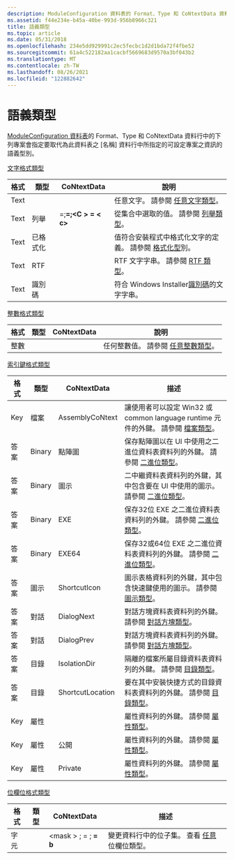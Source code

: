```yaml
---
description: ModuleConfiguration 資料表的 Format、Type 和 CoNtextData 資料行中的下列專案會指定要取代為此資料表之 [名稱] 資料行中所指定的可設定專案之資訊的語義型別。
ms.assetid: f44e234e-b45a-40be-993d-956b8966c321
title: 語義類型
ms.topic: article
ms.date: 05/31/2018
ms.openlocfilehash: 234e5dd929991c2ec5fecbc1d2d1bda72f4fbe52
ms.sourcegitcommit: 61a4c522182aa1cacbf5669683d9570a3bf043b2
ms.translationtype: MT
ms.contentlocale: zh-TW
ms.lasthandoff: 08/26/2021
ms.locfileid: "122882642"
---
```

# <a name="semantic-types"></a>語義類型

[ModuleConfiguration 資料表](moduleconfiguration-table.md)的 Format、Type 和 CoNtextData 資料行中的下列專案會指定要取代為此資料表之 [名稱] 資料行中所指定的可設定專案之資訊的語義型別。

[文字格式類型](text-format-types.md)



| 格式 | 類型       | CoNtextData                                                 | 說明                                                                                                |
|--------|------------|-------------------------------------------------------------|------------------------------------------------------------------------------------------------------------|
| Text   |            |                                                             | 任意文字。 請參閱 [任意文字類型](arbitrary-text-type.md)。                                        |
| Text   | 列舉       | <A>=<a>;<B>=<b>;&lt;C &gt; = &lt; c&gt; | 從集合中選取的值。 請參閱 [列舉類型](enum-type.md)。                                                 |
| Text   | 已格式化  |                                                             | 值符合安裝程式中格式化文字的定義。 請參閱 [格式化型](formatted-type.md)別。 |
| Text   | RTF        |                                                             | RTF 文字字串。 請參閱 [RTF 類型](rtf-type.md)。                                                          |
| Text   | 識別碼 |                                                             | 符合 Windows Installer[識別碼](identifier.md)的文字字串。                              |



 

[整數格式類型](integer-format-types.md)



| 格式  | 類型 | CoNtextData | 說明                                                                  |
|---------|------|-------------|------------------------------------------------------------------------------|
| 整數 |      |             | 任何整數值。 請參閱 [任意整數類型](arbitrary-integer-type.md)。 |



 

[索引鍵格式類型](key-format-types.md)



| 格式 | 類型      | CoNtextData      | 描述                                                                                                            |
|--------|-----------|------------------|------------------------------------------------------------------------------------------------------------------------|
| Key    | 檔案      | AssemblyCoNtext  | 讓使用者可以設定 Win32 或 common language runtime 元件的外鍵。 請參閱 [檔案類型](file-type.md)。 |
| 答案    | Binary    | 點陣圖           | 保存點陣圖以在 UI 中使用之二進位資料表資料列的外鍵。 請參閱 [二進位類型](binary-type.md)。                  |
| 答案    | Binary    | 圖示             | 二中繼資料表資料列的外鍵，其中包含要在 UI 中使用的圖示。 請參閱 [二進位類型](binary-type.md)。                   |
| 答案    | Binary    | EXE              | 保存32位 EXE 之二進位資料表資料列的外鍵。 請參閱 [二進位類型](binary-type.md)。                             |
| 答案    | Binary    | EXE64            | 保存32或64位 EXE 之二進位資料表資料列的外鍵。 請參閱 [二進位類型](binary-type.md)。                       |
| 答案    | 圖示      | ShortcutIcon     | 圖示表格資料列的外鍵，其中包含快速鍵使用的圖示。 請參閱 [圖示類型](icon-type.md)。                |
| 答案    | 對話    | DialogNext       | 對話方塊資料表資料列的外鍵。 請參閱 [對話方塊類型](dialog-type.md)。                                                 |
| 答案    | 對話    | DialogPrev       | 對話方塊資料表資料列的外鍵。 請參閱 [對話方塊類型](dialog-type.md)。                                                 |
| 答案    | 目錄 | IsolationDir     | 隔離的檔案所屬目錄資料表資料列的外鍵。 請參閱 [目錄類型](directory-type.md)。            |
| 答案    | 目錄 | ShortcutLocation | 要在其中安裝快捷方式的目錄資料表資料列的外鍵。 請參閱 [目錄類型](directory-type.md)。   |
| Key    | 屬性  |                  | 屬性資料列的外鍵。 請參閱 [屬性類型](property-type.md)。                                                 |
| Key    | 屬性  | 公開           | 屬性資料列的外鍵。 請參閱 [屬性類型](property-type.md)。                                                 |
| Key    | 屬性  | Private          | 屬性資料列的外鍵。 請參閱 [屬性類型](property-type.md)。                                                 |



 

[位欄位格式類型](bitfield-format-types.md)



| 格式   | 類型 | CoNtextData                                  | 描述                                                                                       |
|----------|------|----------------------------------------------|---------------------------------------------------------------------------------------------------|
| 字元 |      | &lt;mask &gt; ; <A> = <a> ; <B>= b | 變更資料行中的位子集。 查看 [任意](arbitrary-bitfield-type.md)位欄位類型。 |



 

 

 



